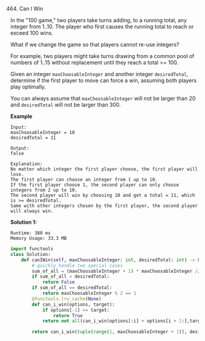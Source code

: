 464. Can I Win

In the "100 game," two players take turns adding, to a running total, any integer from 1..10. The player who first causes the running total to reach or exceed 100 wins.

What if we change the game so that players cannot re-use integers?

For example, two players might take turns drawing from a common pool of numbers of 1..15 without replacement until they reach a total >= 100.

Given an integer `maxChoosableInteger` and another integer `desiredTotal`, determine if the first player to move can force a win, assuming both players play optimally.

You can always assume that `maxChoosableInteger` will not be larger than 20 and `desiredTotal` will not be larger than 300.

**Example**
```
Input:
maxChoosableInteger = 10
desiredTotal = 11

Output:
false

Explanation:
No matter which integer the first player choose, the first player will lose.
The first player can choose an integer from 1 up to 10.
If the first player choose 1, the second player can only choose integers from 2 up to 10.
The second player will win by choosing 10 and get a total = 11, which is >= desiredTotal.
Same with other integers chosen by the first player, the second player will always win.
```

**Solution 1:**
```
Runtime: 380 ms
Memory Usage: 33.3 MB
```
```python
import functools
class Solution:
    def canIWin(self, maxChoosableInteger: int, desiredTotal: int) -> bool:
        # quickly handle two special cases
        sum_of_all = (maxChoosableInteger + 1) * maxChoosableInteger // 2
        if sum_of_all < desiredTotal:
            return False
        if sum_of_all == desiredTotal:
            return maxChoosableInteger % 2 == 1
        @functools.lru_cache(None)
        def can_i_win(options, target):
            if options[-1] >= target:
                return True
            return not all(can_i_win(options[:i] + options[i + 1:],target - x) for i, x in enumerate(options))

        return can_i_win(tuple(range(1, maxChoosableInteger + 1)), desiredTotal)
```